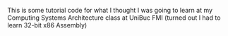 This is some tutorial code for what I thought I was going to learn at my Computing Systems Architecture class at UniBuc FMI (turned out I had to learn 32-bit x86 Assembly)
